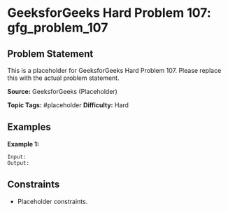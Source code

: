 # GeeksforGeeks Hard Problem 107: gfg_problem_107

## Problem Statement

This is a placeholder for GeeksforGeeks Hard Problem 107.
Please replace this with the actual problem statement.

**Source:** GeeksforGeeks (Placeholder)

**Topic Tags:** #placeholder
**Difficulty:** Hard

## Examples

**Example 1:**

```
Input:
Output:
```

## Constraints

- Placeholder constraints.
